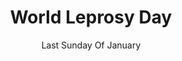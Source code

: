 ---
    date: Last Sunday Of January
    mainImage: /assets/images/campaigns/wld/wld1.jpg
    otherImages: [
      "/assets/images/campaigns/wld/wld2.jpg",
      "/assets/images/campaigns/wld/wld3.jpg",
      "/assets/images/campaigns/wld/wld4.jpg",
      "/assets/images/campaigns/wld/wld5.jpg",
      "/assets/images/campaigns/wld/wld6.jpg",
      "/assets/images/campaigns/wld/wld7.jpg",
      "/assets/images/campaigns/wld/wld8.jpg",
      "/assets/images/campaigns/wld/wld9.jpg",
      "/assets/images/campaigns/wld/wld10.jpg"]
    title: World Leprosy Day
    serial: 1
---